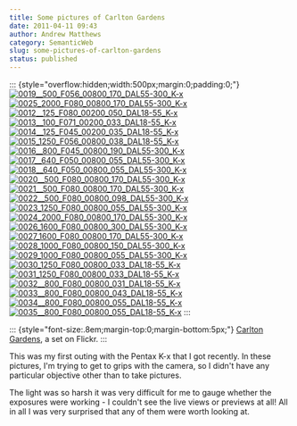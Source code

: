 ```yaml
---
title: Some pictures of Carlton Gardens
date: 2011-04-11 09:43
author: Andrew Matthews
category: SemanticWeb
slug: some-pictures-of-carlton-gardens
status: published
---
```


::: {style="overflow:hidden;width:500px;margin:0;padding:0;"}
[![0019\_\_500\_F056\_00800\_170\_DAL55-300\_K-x](http://farm6.static.flickr.com/5142/5600420050_401f9960ae_s.jpg)](http://www.flickr.com/photos/aabs/5600420050/in/set-72157626328970361/ "0019__500_F056_00800_170_DAL55-300_K-x")[![0025\_2000\_F080\_00800\_170\_DAL55-300\_K-x](http://farm6.static.flickr.com/5066/5599843045_59ee817132_s.jpg)](http://www.flickr.com/photos/aabs/5599843045/in/set-72157626328970361/ "0025_2000_F080_00800_170_DAL55-300_K-x")[![0012\_\_125\_F080\_00200\_050\_DAL18-55\_K-x](http://farm6.static.flickr.com/5102/5599831159_85521434f3_s.jpg)](http://www.flickr.com/photos/aabs/5599831159/in/set-72157626328970361/ "0012__125_F080_00200_050_DAL18-55_K-x")[![0013\_\_100\_F071\_00200\_033\_DAL18-55\_K-x](http://farm6.static.flickr.com/5021/5600414698_561697efff_s.jpg)](http://www.flickr.com/photos/aabs/5600414698/in/set-72157626328970361/ "0013__100_F071_00200_033_DAL18-55_K-x")[![0014\_\_125\_F045\_00200\_035\_DAL18-55\_K-x](http://farm6.static.flickr.com/5063/5600415492_dbc0e92b33_s.jpg)](http://www.flickr.com/photos/aabs/5600415492/in/set-72157626328970361/ "0014__125_F045_00200_035_DAL18-55_K-x")[![0015\_1250\_F056\_00800\_038\_DAL18-55\_K-x](http://farm6.static.flickr.com/5066/5599833767_eed9f2af11_s.jpg)](http://www.flickr.com/photos/aabs/5599833767/in/set-72157626328970361/ "0015_1250_F056_00800_038_DAL18-55_K-x")
[![0016\_\_800\_F045\_00800\_190\_DAL55-300\_K-x](http://farm6.static.flickr.com/5308/5600417286_d4eaa1e549_s.jpg)](http://www.flickr.com/photos/aabs/5600417286/in/set-72157626328970361/ "0016__800_F045_00800_190_DAL55-300_K-x")[![0017\_\_640\_F050\_00800\_055\_DAL55-300\_K-x](http://farm6.static.flickr.com/5264/5600418268_fb7a967bda_s.jpg)](http://www.flickr.com/photos/aabs/5600418268/in/set-72157626328970361/ "0017__640_F050_00800_055_DAL55-300_K-x")[![0018\_\_640\_F050\_00800\_055\_DAL55-300\_K-x](http://farm6.static.flickr.com/5021/5599836489_67518a7db9_s.jpg)](http://www.flickr.com/photos/aabs/5599836489/in/set-72157626328970361/ "0018__640_F050_00800_055_DAL55-300_K-x")[![0020\_\_500\_F080\_00800\_170\_DAL55-300\_K-x](http://farm6.static.flickr.com/5303/5600420948_3fe1183ea8_s.jpg)](http://www.flickr.com/photos/aabs/5600420948/in/set-72157626328970361/ "0020__500_F080_00800_170_DAL55-300_K-x")[![0021\_\_500\_F080\_00800\_170\_DAL55-300\_K-x](http://farm6.static.flickr.com/5026/5600421838_05b4544948_s.jpg)](http://www.flickr.com/photos/aabs/5600421838/in/set-72157626328970361/ "0021__500_F080_00800_170_DAL55-300_K-x")[![0022\_\_500\_F080\_00800\_098\_DAL55-300\_K-x](http://farm6.static.flickr.com/5269/5599840185_c1ccf50570_s.jpg)](http://www.flickr.com/photos/aabs/5599840185/in/set-72157626328970361/ "0022__500_F080_00800_098_DAL55-300_K-x")
[![0023\_1250\_F080\_00800\_055\_DAL55-300\_K-x](http://farm6.static.flickr.com/5224/5599841111_448725f09e_s.jpg)](http://www.flickr.com/photos/aabs/5599841111/in/set-72157626328970361/ "0023_1250_F080_00800_055_DAL55-300_K-x")[![0024\_2000\_F080\_00800\_170\_DAL55-300\_K-x](http://farm6.static.flickr.com/5223/5599842027_1ce3c8718a_s.jpg)](http://www.flickr.com/photos/aabs/5599842027/in/set-72157626328970361/ "0024_2000_F080_00800_170_DAL55-300_K-x")[![0026\_1600\_F080\_00800\_300\_DAL55-300\_K-x](http://farm6.static.flickr.com/5067/5600426630_4bd0767cbc_s.jpg)](http://www.flickr.com/photos/aabs/5600426630/in/set-72157626328970361/ "0026_1600_F080_00800_300_DAL55-300_K-x")[![0027\_1600\_F080\_00800\_170\_DAL55-300\_K-x](http://farm6.static.flickr.com/5106/5599844635_73554c7f62_s.jpg)](http://www.flickr.com/photos/aabs/5599844635/in/set-72157626328970361/ "0027_1600_F080_00800_170_DAL55-300_K-x")[![0028\_1000\_F080\_00800\_150\_DAL55-300\_K-x](http://farm6.static.flickr.com/5064/5600428342_e7962a5f36_s.jpg)](http://www.flickr.com/photos/aabs/5600428342/in/set-72157626328970361/ "0028_1000_F080_00800_150_DAL55-300_K-x")[![0029\_1000\_F080\_00800\_055\_DAL55-300\_K-x](http://farm6.static.flickr.com/5227/5599846329_afd2966d78_s.jpg)](http://www.flickr.com/photos/aabs/5599846329/in/set-72157626328970361/ "0029_1000_F080_00800_055_DAL55-300_K-x")
[![0030\_1250\_F080\_00800\_033\_DAL18-55\_K-x](http://farm6.static.flickr.com/5070/5600429980_d46fb1a5f4_s.jpg)](http://www.flickr.com/photos/aabs/5600429980/in/set-72157626328970361/ "0030_1250_F080_00800_033_DAL18-55_K-x")[![0031\_1250\_F080\_00800\_033\_DAL18-55\_K-x](http://farm6.static.flickr.com/5024/5599848101_8d85879a2e_s.jpg)](http://www.flickr.com/photos/aabs/5599848101/in/set-72157626328970361/ "0031_1250_F080_00800_033_DAL18-55_K-x")[![0032\_\_800\_F080\_00800\_031\_DAL18-55\_K-x](http://farm6.static.flickr.com/5067/5599848899_22d435e35a_s.jpg)](http://www.flickr.com/photos/aabs/5599848899/in/set-72157626328970361/ "0032__800_F080_00800_031_DAL18-55_K-x")[![0033\_\_800\_F080\_00800\_043\_DAL18-55\_K-x](http://farm6.static.flickr.com/5105/5599849707_a216420f0c_s.jpg)](http://www.flickr.com/photos/aabs/5599849707/in/set-72157626328970361/ "0033__800_F080_00800_043_DAL18-55_K-x")[![0034\_\_800\_F080\_00800\_055\_DAL18-55\_K-x](http://farm6.static.flickr.com/5145/5599850517_3fe4c0f9a6_s.jpg)](http://www.flickr.com/photos/aabs/5599850517/in/set-72157626328970361/ "0034__800_F080_00800_055_DAL18-55_K-x")[![0035\_\_800\_F080\_00800\_055\_DAL18-55\_K-x](http://farm6.static.flickr.com/5224/5600434148_73e80bea68_s.jpg)](http://www.flickr.com/photos/aabs/5600434148/in/set-72157626328970361/ "0035__800_F080_00800_055_DAL18-55_K-x")
:::

::: {style="font-size:.8em;margin-top:0;margin-bottom:5px;"}
[Carlton Gardens](http://www.flickr.com/photos/aabs/sets/72157626328970361/), a set on Flickr.
:::

This was my first outing with the Pentax K-x that I got recently. In these pictures, I'm trying to get to grips with the camera, so I didn't have any particular objective other than to take pictures.

The light was so harsh it was very difficult for me to gauge whether the exposures were working - I couldn't see the live views or previews at all! All in all I was very surprised that any of them were worth looking at.
